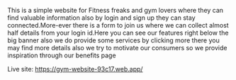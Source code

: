 This is a simple website for Fitness freaks and gym lovers where they can find valuable information also by login and sign up they can stay connected.More-ever there is a form to join us where we can collect almost half details from your login id.Here you can see our features right below the big banner also we do provide some services by clicking more there you may find more details also we try to motivate our consumers so we provide inspiration through our benefits page

Live site: https://gym-website-93c17.web.app/
